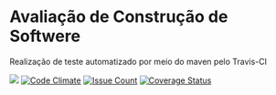 # Avaliação de Construção de Softwere

Realização de teste automatizado por meio do maven pelo Travis-CI

[<img src="https://api.travis-ci.org/matheuspiment/algoritmos.svg?branch=master">](https://travis-ci.org/matheuspiment/algoritmos)
[![Code Climate](https://codeclimate.com/github/matheuspiment/algoritmos/badges/gpa.svg)](https://codeclimate.com/github/matheuspiment/algoritmos)
[![Issue Count](https://codeclimate.com/github/matheuspiment/algoritmos/badges/issue_count.svg)](https://codeclimate.com/github/matheuspiment/algoritmos)
[![Coverage Status](https://coveralls.io/repos/github/matheuspiment/algoritmos/badge.svg?branch=master)](https://coveralls.io/github/matheuspiment/algoritmos?branch=master)
